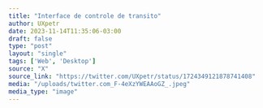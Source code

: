 ```yaml
---
title: "Interface de controle de transito"
author: UXpetr
date: 2023-11-14T11:35:06-03:00
draft: false
type: "post"
layout: "single"
tags: ['Web', 'Desktop']
source: "X"
source_link: "https://twitter.com/UXpetr/status/1724349121878741408"
media: "/uploads/twitter.com_F-4eXzYWEAAoGZ_.jpeg"
media_type: "image"
---
```


